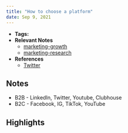 ```yaml
---
title: "How to choose a platform"
date: Sep 9, 2021
---
```


- **Tags:**
- **Relevant Notes**
	- [marketing-growth](notes/marketing-growth.md)
	- [marketing-research](notes/marketing-research.md)
- **References**
	- [Twitter](https://twitter.com/LeboLion_SA/status/1435482842071437313)


## Notes
- B2B - LinkedIn, Twitter, Youtube, Clubhouse
- B2C - Facebook, IG, TikTok, YouTube


## Highlights